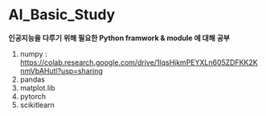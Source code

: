 # **AI_Basic_Study** #

**인공지능을 다루기 위해 필요한 Python framwork & module 에 대해 공부**

1. numpy : https://colab.research.google.com/drive/1lqsHjkmPEYXLn605ZDFKK2KnmVbAHutl?usp=sharing
2. pandas
3. matplot.lib
4. pytorch
5. scikitlearn

